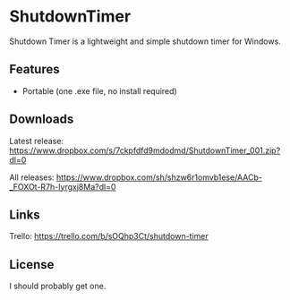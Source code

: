 ShutdownTimer
============
Shutdown Timer is a lightweight and simple shutdown timer for Windows.


Features
--------
- Portable (one .exe file, no install required)


Downloads
--------
Latest release:
https://www.dropbox.com/s/7ckpfdfd9mdodmd/ShutdownTimer_001.zip?dl=0


All releases:
https://www.dropbox.com/sh/shzw6r1omvb1ese/AACb-_FOXOt-R7h-Iyrgxj8Ma?dl=0


Links
--------
Trello: https://trello.com/b/sOQhp3Ct/shutdown-timer


License
-------
I should probably get one.
